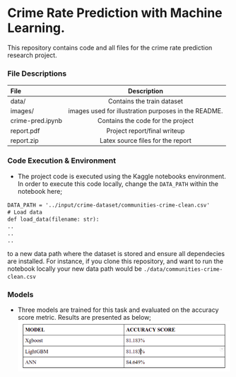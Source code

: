 # Crime Rate Prediction with Machine Learning.

This repository contains code and all files for the crime rate prediction research project.

### File Descriptions

| File | Description |
| :- | :-: |
| data/ | Contains the train dataset |
| images/ | images used for illustration purposes in the README. |
| crime-pred.ipynb | Contains the code for the project |
| report.pdf | Project report/final writeup |
| report.zip | Latex source files for the report |

### Code Execution & Environment
* The project code is executed using the Kaggle notebooks environment. In order to execute this code locally, change the `DATA_PATH` within the notebook here;
```
DATA_PATH = '../input/crime-dataset/communities-crime-clean.csv'
# Load data
def load_data(filename: str):
..
..
..
```
to a new data path where the dataset is stored and ensure all dependecies are installed. For instance, if you clone this repository, and want to run the notebook locally your new data path would be 
`./data/communities-crime-clean.csv`


### Models
* Three models are trained for this task and evaluated on the accuracy score metric. Results are presented as below;
![image.png](./images/results.png)

